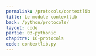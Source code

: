 ```yaml
---
permalink: /protocols/contextlib
title: Le module contextlib
back: /python/protocols/
layout: code
partie: 03-pythonic
chapitre: 16-protocols
code: contextlib.py
---
```


